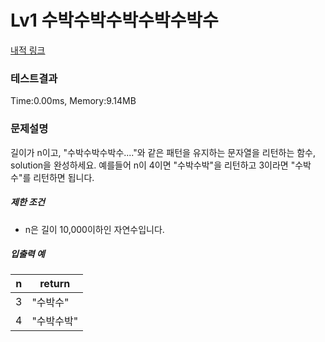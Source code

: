 # Lv1 수박수박수박수박수박수
 [내적 링크]("https://school.programmers.co.kr/learn/courses/30/lessons/12922")

### 테스트결과
 Time:0.00ms, Memory:9.14MB

### 문제설명
<p>길이가 n이고, "수박수박수박수...."와 같은 패턴을 유지하는 문자열을 리턴하는 함수, solution을 완성하세요. 예를들어 n이 4이면 "수박수박"을 리턴하고 3이라면 "수박수"를 리턴하면 됩니다.</p>

<h5>제한 조건</h5>

<ul>
    <li>n은 길이 10,000이하인 자연수입니다.</li>
</ul>

<h5>입출력 예</h5>
<table class="table">
<thead><tr>
    <th>n</th>
    <th>return</th>
</tr>
</thead>
<tbody><tr>
    <td>3</td>
    <td>"수박수"</td>
</tr>
<tr>
    <td>4</td>
    <td>"수박수박"</td>
</tr>
</tbody>
</table>